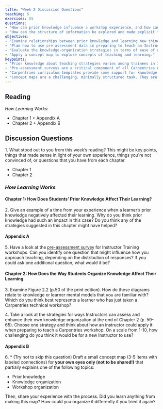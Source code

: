 ```yaml
---
title: "Week 2 Discussion Questions"
teaching: 5
exercises: 55
questions:
- "How can prior knowledge influence a workshop experience, and how can we plan to adjust to variation?"
- "How can the structure of information be explored and made explicit to support learning in a workshop?"
objectives:
- "Examine relationships between prior knowledge and learning new things."
- "Plan how to use pre-assessment data in preparing to teach an Instructor Training workshop."
- "Evaluate the knowledge-organization strategies in terms of ease of use for new Instructors."
- "Apply a concept map to explore concepts of teaching and learning." 
keypoints:
- "Prior knowledge about teaching strategies varies among trainees in Instructor Training workshops. Being attentive to this will improve your impact."
- "Pre-assessment surveys are a critical component of all Carpentries workshops. Help us make them useful for you!"
- "Carpentries curriculum templates provide some support for knowledge organization. Instructors can implement additional strategies to help learners create useful connections."
- "Concept maps are a challenging, minimally structured task. They are useful for exploring concepts and relationships prior to teaching because they can make the organization of knowledge more explicit."
---
```

## Reading
_How Learning Works_: 
- Chapter 1 + Appendix A
- Chapter 2 + Appendix B

## Discussion Questions

1\. What stood out to you from this week’s reading? This might be key points, things that made sense in light of your own experience, things you're not convinced of, or questions that you have from each chapter.
- Chapter 1
- Chapter 2

### _How Learning Works_

#### Chapter 1: How Does Students’ Prior Knowledge Affect Their Learning?

2\.  Give an example of a time from your experience when a learner’s prior knowledge negatively affected their learning. Why do you think prior knowledge had 
such an impact in this case? Do you think any of the strategies suggested in this chapter might have helped?

#### Appendix A
5\. Have a look at the [pre-assessment survey](https://carpentries.github.io/assessment-archives/instructor-training-pre/instructor-training-pre.html) for 
Instructor Training workshops. Can you identify one question that might influence how you approach teaching, depending on the distribution of responses? If you 
could ask one additional question, what would it be?
    
#### Chapter 2: How Does the Way Students Organize Knowledge Affect Their Learning

3\. Examine Figure 2.2 (p.50 of the print edition). How do these diagrams relate to knowledge or learner mental models that 
you are familiar with? Which do you think best represents a learner who has just taken a Carpentries technical workshop? 

4\. Take a look at the strategies for ways Instructors can assess and enhance their own knowledge organization at the end of Chapter 2 (p. 59-65). Choose one strategy and think about how an instructor could apply it when preparing to teach a Carpentries workshop. On a scale from 1-10, how challenging do you think it would be for a new Instructor to use?  

#### Appendix B
6\. \* (Try not to skip this question) Draft a small concept map (3-5 items with labeled connections) for **your own eyes only (not to be shared!)** that partially explains one of the following topics:

* Prior knowledge
* Knowledge organization
* Workshop organization

Then, share your experience with the process. Did you learn anything from making this map? How could you organize it differently if you tried it again?



